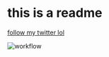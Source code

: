 <h1>this is a readme</h1>

<a href="https://twitter.com/LawfulDissonant">follow my twitter lol</a>

![workflow](https://github.com/Lawful24/sem/actions/workflows/main.yml/badge.svg)